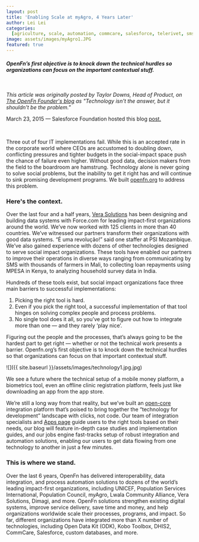 ```yaml
---
layout: post
title: 'Enabling Scale at myAgro, 4 Years Later'
author: Lei Lei
categories:
  [agriculture, scale, automation, commcare, salesforce, telerivet, sms]
image: assets/images/myAgro1.JPG
featured: true
---
```


#### _OpenFn’s first objective is to knock down the technical hurdles so organizations can focus on the important contextual stuff._

<br />

_This article was originally posted by Taylor Downs, Head of Product, on [The OpenFn Founder's blog](https://medium.com/@taylordowns2000) as "Technology isn't the answer, but it shouldn't be the problem."_

March 23, 2015 — Salesforce Foundation hosted this blog [post.](https://www.salesforce.org/technology-isnt-answer-shouldnt-problem/)

<br />


Three out of four IT implementations fail. While this is an accepted rate in the corporate world where CEOs are accustomed to doubling down, conflicting pressures and tighter budgets in the social-impact space push the chance of failure even higher. Without good data, decision makers from the field to the boardroom are hamstrung. Technology alone is never going to solve social problems, but the inability to get it right has and will continue to sink promising development programs. We built [openfn.org](http://www.openfn.org) to address this problem.

### Here's the context. 

Over the last four and a half years, [Vera Solutions](http://www.verasolutions.org/) has been designing and building data systems with Force.com for leading impact-first organizations around the world. We’ve now worked with 125 clients in more than 40 countries. We’ve witnessed our partners transform their organizations with good data systems. “É uma revolução!” said one staffer at PSI Mozambique. We’ve also gained experience with dozens of other technologies designed to serve social impact organizations. These tools have enabled our partners to improve their operations in diverse ways ranging from communicating by SMS with thousands of farmers in Mali, to collecting loan repayments using MPESA in Kenya, to analyzing household survey data in India.

Hundreds of these tools exist, but social impact organizations face three main barriers to successful implementations:

1. Picking the right tool is hard. 
1. Even if you pick the right tool, a successful implementation of that tool hinges on solving complex people and process problems.
1. No single tool does it all, so you’ve got to figure out how to integrate more than one — and they rarely ‘play nice’.

Figuring out the people and the processes, that’s always going to be the hardest part to get right — whether or not the technical work presents a barrier. Openfn.org’s first objective is to knock down the technical hurdles so that organizations can focus on that important contextual stuff.

![]({{ site.baseurl }}/assets/images/technology1.jpg.jpg)

We see a future where the technical setup of a mobile money platform, a biometrics tool, even an offline clinic registration platform, feels just like downloading an app from the app store.

We’re still a long way from that reality, but we’ve built an [open-core](https://www.openfn.org/pricing#open-source) integration platform that’s poised to bring together the “technology for development” landscape with clicks, not code. Our team of integration specialists and [Apps page](http://openfn.org/apps) guide users to the right tools based on their needs, our blog will feature in-depth case studies and implementation guides, and our jobs engine fast-tracks setup of robust integration and automation solutions, enabling our users to get data flowing from one technology to another in just a few minutes.


### This is where we stand.

Over the last 6 years, OpenFn has delivered interoperability, data integration, and process automation solutions to dozens of the world’s leading impact-first organizations, including UNICEF, Population Services International, Population Council, myAgro, Lwala Community Alliance, Vera Solutions, Dimagi, and more. OpenFn solutions strengthen existing digital systems, improve service delivery, save time and money, and help organizations worldwide scale their processes, programs, and impact.  So far, different organizations have integrated more than X number of technologies, including Open Data Kit (ODK), Kobo Toolbox, DHIS2, CommCare, Salesforce, custom databases, and more. 


